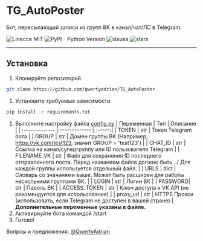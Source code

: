 # TG_AutoPoster 
Бот, пересылающий записи из групп ВК в канал/чат/ЛС в Telegram.

![Linecce MIT](https://img.shields.io/github/license/qwertyadrian/TG_AutoPoster.svg) ![PyPI - Python Version](https://img.shields.io/badge/python-3.4%2C%203.5%2C%203.6-orange.svg)
![issues](https://img.shields.io/github/issues/qwertyadrian/TG_AutoPoster.svg) ![stars](https://img.shields.io/github/stars/qwertyadrian/TG_AutoPoster.svg)
***
## Установка
1. Клонируйте репозиторий
```bash
git clone https://github.com/qwertyadrian/TG_AutoPoster
```
1. Установите требуемые зависимости
```bash
pip install -r requirements.txt
```
1. Выполните настройку файла [config.py](..blob/master/config.py)
| Переменная      | Тип           | Описание  |
| :------------- |:-------------:| :-----:|
| TOKEN    | str | Токен Telegram бота |
| GROUP    | str      |   Домен группы ВК (Например, https://vk.com/test123, значит GROUP = 'test123') |
| CHAT_ID | str      |    Ссылка на канал/супергруппу или ID пользователя Telegram |
| FILENAME_VK | str | Файл для сохранения ID последнего отправленного поста. Перед названием файла должно быть ../ Для каждой группы используется отдельный файл. |
| URLS | dict | Словарь со значинями выше. Может быть расширен для работы несколькими группами ВК. |
| LOGIN | str | Логин ВК |
| PASSWORD| str | Пароль ВК |
| ACCESS_TOKEN | str | Ключ доступа к VK API (не рекомендуется для использования) |
| proxy_url | str | HTTPS Прокси (использовать, если Telegram не доступен в вашей стране) |
**Дополнительные переменные указаны в файле.**
1. Активириуйте бота командой /start
1. Готово!

Вопрсы и предложения: [@QwertyAdrian](https://t.me/QwertyAdrian)